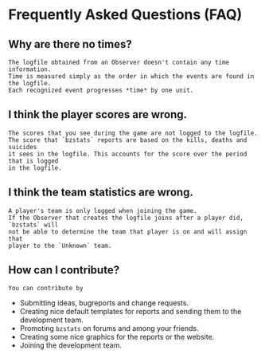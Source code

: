 # Frequently Asked Questions (FAQ)

## Why are there no times?
	The logfile obtained from an Observer doesn't contain any time information.
	Time is measured simply as the order in which the events are found in the logfile.
	Each recognized event progresses *time* by one unit.

## I think the player scores are wrong.
	The scores that you see during the game are not logged to the logfile.
	The score that `bzstats` reports are based on the kills, deaths and suicides
	it sees in the logfile. This accounts for the score over the period that is logged
	in the logfile.

## I think the team statistics are wrong.
	A player's team is only logged when joining the game.
	If the Observer that creates the logfile joins after a player did, `bzstats` will
	not be able to determine the team that player is on and will assign that
	player to the `Unknown` team.

## How can I contribute?
	You can contribute by
* Submitting ideas, bugreports and change requests.
* Creating nice default templates for reports and sending them to the development team.
* Promoting `bzstats` on forums and among your friends.
* Creating some nice graphics for the reports or the website.
* Joining the development team.
